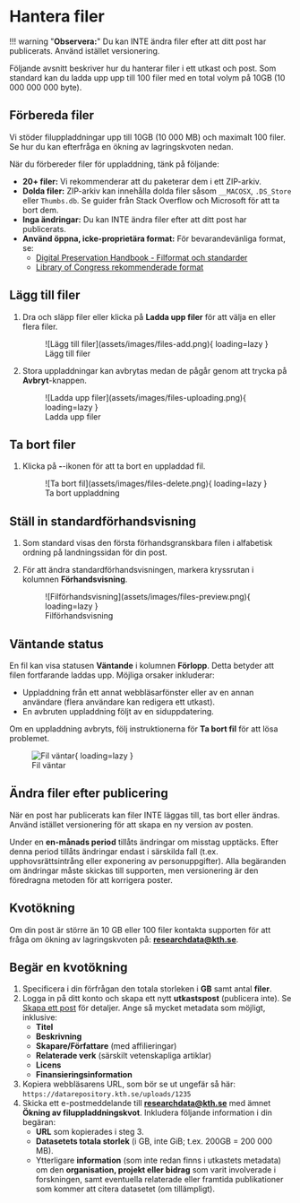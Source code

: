 # Hantera filer

!!! warning "**Observera:**"
    Du kan INTE ändra filer efter att ditt post har publicerats. Använd istället versionering.

Följande avsnitt beskriver hur du hanterar filer i ett utkast och post. Som standard kan du ladda upp upp till 100 filer med en total volym på 10GB (10 000 000 000 byte).

## Förbereda filer

Vi stöder filuppladdningar upp till 10GB (10 000 MB) och maximalt 100 filer. Se hur du kan efterfråga en ökning av lagringskvoten nedan.

När du förbereder filer för uppladdning, tänk på följande:

- **20+ filer:** Vi rekommenderar att du paketerar dem i ett ZIP-arkiv.
- **Dolda filer:** ZIP-arkiv kan innehålla dolda filer såsom `__MACOSX`, `.DS_Store` eller `Thumbs.db`. Se guider från Stack Overflow och Microsoft för att ta bort dem.
- **Inga ändringar:** Du kan INTE ändra filer efter att ditt post har publicerats.
- **Använd öppna, icke-proprietära format:** För bevarandevänliga format, se:
  - [Digital Preservation Handbook - Filformat och standarder](https://www.dpconline.org/handbook/technical-solutions-and-tools/file-formats-and-standards)
  - [Library of Congress rekommenderade format](https://www.loc.gov/preservation/resources/rfs/index.html)

## Lägg till filer

1. Dra och släpp filer eller klicka på **Ladda upp filer** för att välja en eller flera filer.
    <figure markdown="span">
    ![Lägg till filer](assets/images/files-add.png){ loading=lazy }
    <figcaption>Lägg till filer</figcaption>
    </figure>
2. Stora uppladdningar kan avbrytas medan de pågår genom att trycka på **Avbryt**-knappen.
    <figure markdown="span">
        ![Ladda upp filer](assets/images/files-uploading.png){ loading=lazy }
        <figcaption>Ladda upp filer</figcaption>
    </figure>

## Ta bort filer

1. Klicka på **-**-ikonen för att ta bort en uppladdad fil.
    <figure markdown="span">
    ![Ta bort fil](assets/images/files-delete.png){ loading=lazy }
    <figcaption>Ta bort uppladdning</figcaption>
    </figure>

## Ställ in standardförhandsvisning

1. Som standard visas den första förhandsgranskbara filen i alfabetisk ordning på landningssidan för din post.

2. För att ändra standardförhandsvisningen, markera kryssrutan i kolumnen **Förhandsvisning**.
    <figure markdown="span">
    ![Filförhandsvisning](assets/images/files-preview.png){ loading=lazy }
    <figcaption>Filförhandsvisning</figcaption>
    </figure>

## Väntande status

En fil kan visa statusen **Väntande** i kolumnen **Förlopp**. Detta betyder att filen fortfarande laddas upp. Möjliga orsaker inkluderar:

- Uppladdning från ett annat webbläsarfönster eller av en annan användare (flera användare kan redigera ett utkast).
- En avbruten uppladdning följt av en siduppdatering.

Om en uppladdning avbryts, följ instruktionerna för **Ta bort fil** för att lösa problemet.
    <figure markdown="span">
    ![Fil väntar](assets/images/files-pending.png){ loading=lazy }
    <figcaption>Fil väntar</figcaption>
    </figure>

## Ändra filer efter publicering

När en post har publicerats kan filer INTE läggas till, tas bort eller ändras. Använd istället versionering för att skapa en ny version av posten.

Under en **en-månads period** tillåts ändringar om misstag upptäcks. Efter denna period tillåts ändringar endast i särskilda fall (t.ex. upphovsrättsintrång eller exponering av personuppgifter). Alla begäranden om ändringar måste skickas till supporten, men versionering är den föredragna metoden för att korrigera poster.

## Kvotökning

Om din post är större än 10 GB eller 100 filer kontakta supporten för att fråga om ökning av lagringskvoten på: **<researchdata@kth.se>**.

## Begär en kvotökning

1. Specificera i din förfrågan den totala storleken i **GB** samt antal **filer**.
2. Logga in på ditt konto och skapa ett nytt **utkastspost** (publicera inte). Se [Skapa ett post](./create_new_upload.md) för detaljer. Ange så mycket metadata som möjligt, inklusive:
    - **Titel**
    - **Beskrivning**
    - **Skapare/Författare** (med affilieringar)
    - **Relaterade verk** (särskilt vetenskapliga artiklar)
    - **Licens**
    - **Finansieringsinformation**
3. Kopiera webbläsarens URL, som bör se ut ungefär så här:
   `https://datarepository.kth.se/uploads/1235`
4. Skicka ett e-postmeddelande till **<researchdata@kth.se>** med ämnet **Ökning av filuppladdningskvot**. Inkludera följande information i din begäran:
    - **URL** som kopierades i steg 3.
    - **Datasetets totala storlek** (i GB, inte GiB; t.ex. 200GB = 200 000 MB).
    - Ytterligare **information** (som inte redan finns i utkastets metadata) om den **organisation, projekt eller bidrag** som varit involverade i forskningen, samt eventuella relaterade eller framtida publikationer som kommer att citera datasetet (om tillämpligt).
